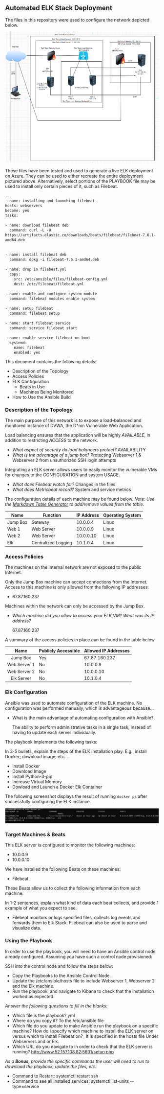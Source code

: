 ## Automated ELK Stack Deployment

The files in this repository were used to configure the network depicted below.

![Elk_Machine_Diagram](Images/Elk_Machine_Diagram.png)

These files have been tested and used to generate a live ELK deployment on Azure. They can be used to either recreate the entire deployment pictured above. Alternatively, select portions of the PLAYBOOK file may be used to install only certain pieces of it, such as Filebeat.

  
  ```
  ---
- name: installing and launching filebeat
  hosts: webservers
  become: yes
  tasks:

  - name: download filebeat deb
    command: curl -L -O https://artifacts.elastic.co/downloads/beats/filebeat/filebeat-7.6.1-amd64.deb


  - name: install filebeat deb
    command: dpkg -i filebeat-7.6.1-amd64.deb

  - name: drop in filebeat.yml
    copy:
      src: /etc/ansible/files/filebeat-config.yml
      dest: /etc/filebeat/filebeat.yml

  - name: enable and configure system module
    command: filebeat modules enable system

  - name: setup filebeat
    command: filebeat setup

  - name: start filebeat service
    command: service filebeat start

  - name: enable service filebeat on boot
    systemd:
      name: filebeat
      enabled: yes
  ```

This document contains the following details:
- Description of the Topology
- Access Policies
- ELK Configuration
  - Beats in Use
  - Machines Being Monitored
- How to Use the Ansible Build


### Description of the Topology

The main purpose of this network is to expose a load-balanced and monitored instance of DVWA, the D*mn Vulnerable Web Application.

Load balancing ensures that the application will be highly _AVAILABLE_, in addition to restricting _ACCESS_ to the network.
- _What aspect of security do load balancers protect?_ AVAILABILITY 
- _What is the advantage of a jump box?_ Protecting Webserver 1 & Webserver 2 from unauthorized SSH login attempts

Integrating an ELK server allows users to easily monitor the vulnerable VMs for changes to the CONFIGURATION and system USAGE.
- _What does Filebeat watch for?_ Changes in the files
- _What does Metricbeat record?_ System and service metrics

The configuration details of each machine may be found below.
_Note: Use the [Markdown Table Generator](http://www.tablesgenerator.com/markdown_tables) to add/remove values from the table_.

| Name     | Function | IP Address | Operating System |
|----------|----------|------------|------------------|
| Jump Box | Gateway    | 10.0.0.4  | Linux            |
| Web 1    | Web Server | 10.0.0.9  | Linux                 |
| Web 2    | Web Server | 10.0.0.10 | Linux                 |
| Elk      | Centralized Logging | 10.1.0.4  | Linux  


### Access Policies

The machines on the internal network are not exposed to the public Internet. 

Only the Jump Box machine can accept connections from the Internet. Access to this machine is only allowed from the following IP addresses:
- 67.87.160.237 

Machines within the network can only be accessed by the Jump Box.
- _Which machine did you allow to access your ELK VM? What was its IP address?_
  
  67.87.160.237

A summary of the access policies in place can be found in the table below.

|     Name     | Publicly Accessible | Allowed IP Addresses |
|:------------:|---------------------|----------------------|
| Jump Box     | Yes                 | 67.87.160.237        |
| Web Server 1 | No                  | 10.0.0.9                     |
| Web Server 2 | No                  | 10.0.0.10                     |
| Elk Server   | No                 |  10.1.0.4        |

### Elk Configuration

Ansible was used to automate configuration of the ELK machine. No configuration was performed manually, which is advantageous because...
- What is the main advantage of automating configuration with Ansible?
  
  The ability to perform administrative tasks in a single task, instead of having to update each server individually. 

The playbook implements the following tasks:

In 3-5 bullets, explain the steps of the ELK installation play. E.g., install Docker; download image; etc...
- Install Docker
- Download Image
- Install Python-3-pip
- Increase Virtual Memory
- Dowload and Launch a Docker Elk Container

The following screenshot displays the result of running `docker ps` after successfully configuring the ELK instance.

![docker_ps](Images/docker_ps.PNG)

### Target Machines & Beats
This ELK server is configured to monitor the following machines:
- 10.0.0.9
- 10.0.0.10

We have installed the following Beats on these machines:
- Filebeat

These Beats allow us to collect the following information from each machine:

In 1-2 sentences, explain what kind of data each beat collects, and provide 1 example of what you expect to see. 
- Filebeat monitors or logs specified files, collects log events and forwards them to Elk Stack. Filebeat can also be used to parse and visualize data.
  
### Using the Playbook
In order to use the playbook, you will need to have an Ansible control node already configured. Assuming you have such a control node provisioned: 

SSH into the control node and follow the steps below:
- Copy the Playbooks to the Ansible Control Node.
- Update the /etc/ansible/hosts file to include Webserver 1, Webserver 2 and the Elk machine. 
- Run the playbook, and navigate to Kibana to check that the installation worked as expected.

_Answer the following questions to fill in the blanks:_
- Which file is the playbook? yml 
- Where do you copy it? To the /etc/ansible file
- Which file do you update to make Ansible run the playbook on a specific machine? How do I specify which machine to install the ELK server on versus which to install Filebeat on?_ It is specified in the hosts file Under Webservers and or Elk. 
- Which URL do you navigate to in order to check that the ELK server is running? http://www.52.157.108.82:5601/setup.php

_As a **Bonus**, provide the specific commands the user will need to run to download the playbook, update the files, etc._

- Command to Restart: systemctl restart ssh
- Command to see all installed services: 
  systemctl list-units  --type=service